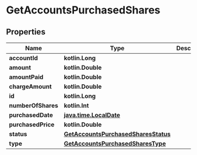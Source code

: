 
# GetAccountsPurchasedShares

## Properties
| Name | Type | Description | Notes |
| ------------ | ------------- | ------------- | ------------- |
| **accountId** | **kotlin.Long** |  |  [optional] |
| **amount** | **kotlin.Double** |  |  [optional] |
| **amountPaid** | **kotlin.Double** |  |  [optional] |
| **chargeAmount** | **kotlin.Double** |  |  [optional] |
| **id** | **kotlin.Long** |  |  [optional] |
| **numberOfShares** | **kotlin.Int** |  |  [optional] |
| **purchasedDate** | [**java.time.LocalDate**](java.time.LocalDate.md) |  |  [optional] |
| **purchasedPrice** | **kotlin.Double** |  |  [optional] |
| **status** | [**GetAccountsPurchasedSharesStatus**](GetAccountsPurchasedSharesStatus.md) |  |  [optional] |
| **type** | [**GetAccountsPurchasedSharesType**](GetAccountsPurchasedSharesType.md) |  |  [optional] |



